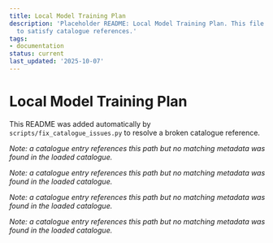 ```yaml
---
title: Local Model Training Plan
description: 'Placeholder README: Local Model Training Plan. This file was auto-generated
  to satisfy catalogue references.'
tags:
- documentation
status: current
last_updated: '2025-10-07'
---
```


# Local Model Training Plan

This README was added automatically by `scripts/fix_catalogue_issues.py` to resolve a broken catalogue reference.

*Note: a catalogue entry references this path but no matching metadata was found in the loaded catalogue.*

*Note: a catalogue entry references this path but no matching metadata was found in the loaded catalogue.*

*Note: a catalogue entry references this path but no matching metadata was found in the loaded catalogue.*

*Note: a catalogue entry references this path but no matching metadata was found in the loaded catalogue.*
